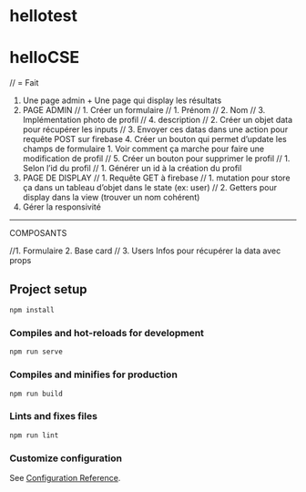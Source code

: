 # hellotest

# helloCSE

// = Fait

1. Une page admin + Une page qui display les résultats
2. PAGE ADMIN
  //  1. Créer un formulaire
    //    1. Prénom
    //    2. Nom
    //    3. Implémentation photo de profil
    //    4. description
  //  2. Créer un objet data pour récupérer les inputs
  //  3. Envoyer ces datas dans une action pour requête POST sur firebase
    4. Créer un bouton qui permet d’update les champs de formulaire
        1. Voir comment ça marche pour faire une modification de profil
   // 5. Créer un bouton pour supprimer le profil
      //  1. Selon l’id du profil
        //    1. Générer un id à la création du profil
3. PAGE DE DISPLAY
  //  1. Requête GET à firebase
    //    1. mutation pour store ça dans un tableau d’objet dans le state (ex: user)
    //    2. Getters pour display dans la view (trouver un nom cohérent)
4. Gérer la responsivité

---

COMPOSANTS

//1. Formulaire
2. Base card
// 3. Users Infos pour récupérer la data avec props

## Project setup
```
npm install
```

### Compiles and hot-reloads for development
```
npm run serve
```

### Compiles and minifies for production
```
npm run build
```

### Lints and fixes files
```
npm run lint
```

### Customize configuration
See [Configuration Reference](https://cli.vuejs.org/config/).
